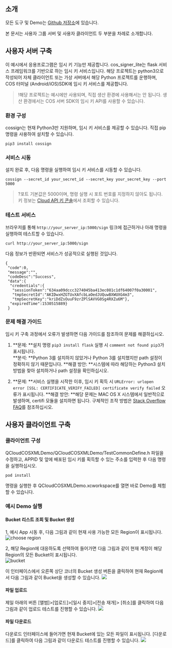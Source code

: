 ## 소개

모든 도구 및 Demo는 [Github 저장소](https://github.com/tencentyun/qcloud-sdk-ios-samples/tree/master/OOTB-XML)에 있습니다.

본 문서는 사용자 그룹 서버 및 사용자 클라이언트 두 부분을 차례로 소개합니다.

## 사용자 서버 구축
이 예시에서 응용프로그램은 임시 키 기능만 제공합니다. cos\_signer\_lite는 flask 서비스 프레임워크를 기반으로 하는 임시 키 서비스입니다. 해당 프로젝트는 python3으로 작성되어 자체 클라이언트 또는 가상 서버에서 해당 Python 프로젝트를 운행하며, COS 터미널 (Android/iOS)SDK에 임시 키 서비스를 제공합니다.
>!해당 프로젝트는 예시에만 사용되며, 직접 생산 환경에 사용해서는 안 됩니다. 생산 환경에서는 COS 서버 SDK의 임시 키 API를 사용할 수 있습니다.

### 환경 구성

cossign는 현재 Python3만 지원하며, 임시 키 서비스를 제공할 수 있습니다. 직접 pip 명령을 사용하여 설치할 수 있습니다.
```
pip3 install cossign
```

### 서비스 시동
설치 완료 후, 다음 명령을 실행하여 임시 키 서비스를 시동할 수 있습니다.
```
cossign --secret_id your_secret_id --secret_key your_secret_key --port 5000
```
>?포트 기본값은 5000이며, 명령 실행 시 포트 번호를 지정하지 않아도 됩니다.
>키 정보는 [Cloud API 키 콘솔](https://console.cloud.tencent.com/cam/capi)에서 조회할 수 있습니다.


### 테스트 서비스
브라우저를 통해 `http://your_server_ip:5000/sign` 링크에 접근하거나 아래 명령을 실행하여 테스트할 수 있습니다.
```
curl http://your_server_ip:5000/sign
```    
다음 정보가 반환되면 서비스가 성공적으로 실행된 것입니다.
```
{
 "code":0,
 "message":"",
 "codeDesc":"Success",
 "data":{
  "credentials":{
   "sessionToken":"634aa09dccc3274045ba413ec081c1df64007f0a30001",
   "tmpSecretId":"AKIDwxHZGTUvXAfcbLaOedJUQuwBXWUXG4m3",
   "tmpSecretKey":"kriDdZsOuuF9zrZPlSAVVG0Sg4RXZu6M"},
  "expiredTime":1530515889}
 }
```

### 문제 해결 가이드
임시 키 구축 과정에서 오류가 발생하면 다음 가이드를 참조하여 문제를 해결하십시오.
1.  **문제: **설치 명령 `pip3 install flask` 실행 시 `comment not found pip3`가 표시됩니다.    
**분석: **Python 3를 설치하지 않았거나 Python 3를 설치했지만 path 설정이 정확하지 않기 때문입니다.
**해결 방안: **시스템에 따라 해당하는 Python3 설치 방법을 찾아 설치하거나 path 설정을 확인하십시오.

2. **문제: **서비스 실행을 시작한 이후, 임시 키 획득 시 `URLError: urlopen error [SSL: CERTIFICATE_VERIFY_FAILED] certificate verify failed` 오류가 표시됩니다.
**해결 방안: **해당 문제는 MAC OS X 시스템에서 일반적으로 발생하며, certifi 모듈을 설치하면 됩니다. 구체적인 조작 방법은 [Stack Overflow FAQ](https://stackoverflow.com/questions/27835619/urllib-and-ssl-certificate-verify-failed-error/42334357#42334357)를 참조하십시오.

## 사용자 클라이언트 구축
### 클라이언트 구성
QCloudCOSXMLDemo/QCloudCOSXMLDemo/TestCommonDefine.h 파일을 수정하고, APPID 및 앞에 배포된 임시 키를 획득할 수 있는 주소를 입력한 후 다음 명령을 실행하십시오.
```
pod install
```
명령을 실행한 후 QCloudCOSXMLDemo.xcworkspace를 열면 바로 Demo를 체험할 수 있습니다.
### 예시 Demo 실행
#### Bucket 리스트 조회 및 Bucket 생성
1, 예시 App 시동 후, 다음 그림과 같이 현재 사용 가능한 모든 Region이 표시됩니다.    
![choose region](https://main.qcloudimg.com/raw/c7cdd4171e7ab4314299df399954942c.png)

2, 해당 Region에 대응하도록 선택하여 들어가면 다음 그림과 같이 현재 계정이 해당 Region의 모든 Bucket이 표시됩니다.  
![bucket](https://main.qcloudimg.com/raw/9dae084c02f2e19cc6682588cada1e28.png)

이 인터페이스에서 오른쪽 상단 코너의 Bucket 생성 버튼을 클릭하여 현재 Region에서 다음 그림과 같이 Bucket을 생성할 수 있습니다. 
![](https://main.qcloudimg.com/raw/fefd8a545c2a0924d3d60722b8d2affb.png)


#### 파일 업로드
제일 아래의 버튼 [앨범]>[업로드]>[일시 중지]>[전송 재개]> [취소]를 클릭하여 다음 그림과 같이 업로드 테스트를 진행할 수 있습니다. 
![](https://main.qcloudimg.com/raw/7050892158c428a9c5470eb472680844.png)

#### 파일 다운로드
다운로드 인터페이스에 들어가면 현재 Bucket에 있는 모든 파일이 표시됩니다. [다운로드]를 클릭하여 다음 그림과 같이 다운로드 테스트를 진행할 수 있습니다.
![](https://main.qcloudimg.com/raw/25fc6b09c7b6f3da7f1a427ecabb4ecb.png)

